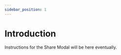 ```yaml
---
sidebar_position: 1
---
```


# Introduction
Instructions for the Share Modal will be here eventually.
